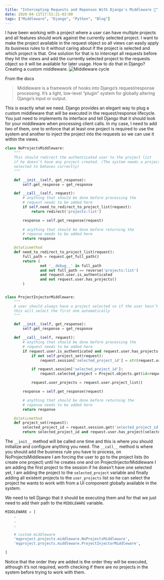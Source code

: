 ```yaml
---
title: "Intercepting Requests and Reponses With Django's Middleware 👀"
date: 2020-04-11T17:51:21-03:00
tags: ["Middleware", "Django", "Python", "Blog"]
---
```


I have been working with a project where a user can have multiple projects and all features should work against the currently selected project. I want to make the project available in the request object so all views can easily apply its business rules to it without caring about if the project is selected and which project is that. One solution for that is to intercept all requests before they hit the views and add the currently selected project to the requests object so it will be available for later usage. How to do that in Django? Creating a custom middleware.
![Middleware cycle](/images/articles/middleware-cycle.png)

From the docs

>Middleware is a framework of hooks into Django’s request/response processing. It’s a light, low-level “plugin” system for globally altering Django’s input or output.

This is exactly what we need. Django provides an elegant way to plug a custom middleware that will be executed in the request/response lifecycle. You just need to implements its interface and tell Django that it should look for your middleware when processing client calls. In my case, I need to add two of them, one to enforce that at least one project is required to use the system and another to inject the project into the requests so we can use it within the views.

```python
class NoProjectsMiddleware:
    """
    This should redirect the authenticated user to the project list
    if he doesn't have any project created. (The system needs a project
    selected to behaves correctly)
    """

    def __init__(self, get_response):
        self.get_response = get_response

    def __call__(self, request):
        # anything that should be done before processing the
        # request needs to be added here
        if self.need_to_redirect_to_project_list(request):
            return redirect('projects:list')

        response = self.get_response(request)
        
        # anything that should be done before returning the
        # reponse needs to be added here
        return response

    @staticmethod
    def need_to_redirect_to_project_list(request):
        full_path = request.get_full_path()
        return (
                not '__debug__' in full_path
                and not full_path == reverse('projects:list')
                and request.user.is_authenticated
                and not request.user.has_projects()
        )


class ProjectInjectorMiddleware:
    """
    A user should always have a project selected so if the user hasn’t done that
    this will select the first one automatically
    """

    def __init__(self, get_response):
        self.get_response = get_response

    def __call__(self, request):
        # anything that should be done before processing the
        # request needs to be added here
        if request.user.is_authenticated and request.user.has_projects():
            if not self.project_set(request):
                request.session['selected_project_id'] = str(request.user.first_project_sorted_by_name().id)

            if request.session['selected_project_id']:
                request.selected_project = Project.objects.get(id=request.session['selected_project_id'])

            request.user_projects = request.user.project_list()

        response = self.get_response(request)

        # anything that should be done before returning the
        # reponse needs to be added here
        return response

    @staticmethod
    def project_set(request):
        selected_project_id = request.session.get('selected_project_id')
        return selected_project_id and request.user.has_project(selected_project_id)
```

The `__init__` method will be called one time and this is where you should initialize and configure anything you need. The `__call__` method is where you should add the business rule you have to process, on NoProjectsMiddleware I am forcing the user to go to the project lists (to create one project) until he creates one and on ProjectInjectorMiddleware I am adding the first project to the session if he doesn’t have one selected yet, I am adding the project to the `selected_project` variable and finally adding all existent projects to the `user_projects` list so he can select the project he wants to work with from a UI component globally available in the system.

We need to tell Django that it should be executing them and for that we just need to add their path to the `MIDDLEWARE` variable. 

```python
MIDDLEWARE = [
    .
    .
    .

    # custom middleware
    'myproject.projects.middleware.NoProjectsMiddleware',
    'myproject.projects.middleware.ProjectInjectorMiddleware',

]
```

Notice that the order they are added is the order they will be executed, although it’s not required,  worth checking if there are no projects in the system before trying to work with them.

